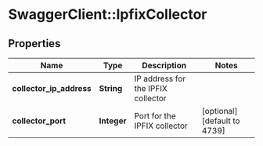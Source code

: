 # SwaggerClient::IpfixCollector

## Properties
Name | Type | Description | Notes
------------ | ------------- | ------------- | -------------
**collector_ip_address** | **String** | IP address for the IPFIX collector | 
**collector_port** | **Integer** | Port for the IPFIX collector | [optional] [default to 4739]


